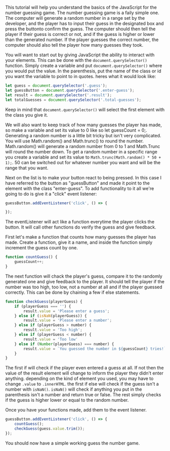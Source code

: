 This tutorial will help you understand the basics of the JavaScript for the number guessing game. The number guessing game is a faily simple one. The computer will generate a random number in a range set by the developer, and the player has to input their guess in the designated box and press the buttonto confirm the guess. The computer should then tell the player if their guess is correct or not, and if the guess is higher or lower than the generated number. If the player guesses the correct number, the computer should also tell the player how many guesses they took.

You will want to start out by giving JavaScript the ability to interact with your elements. This can be done with the ```document.querySelector()``` function. Simply create a variable and put ```document.querySelector()``` where you would put the value. In the parenthesis, put the name of the class or id you want the variable to point to in quotes. heres what it would look like:

```js
let guess = document.querySelector('.guess');
let guessButton = document.querySelector('.enter-guess');
let result = document.querySelector('.result');
let totalGuesses = document.querySelector('.total-guesses');
```
Keep in mind that ```document.querySelector()``` will select the first element with the class you give it. 

We will also want to keep track of how many guesses the player has made, so make a variable and set its value to 0 like so let guessCount = 0;. Generating a random number is a little bit tricky but isn't very complicated. You will use Math.random() and Math.trunc() to round the number. Math.random() will generate a random number from 0 to 1 and Math.Trunc will round the number down. To get a random number in a specific range you create a variable and set its value to ```Math.trunc(Math.random() * 50 + 1);```. 50 can be switched out for whatever number you want and will be the range that you want.

Next on the list is to make your button react to being pressed. In this case I have referred to the button as "guessButton" and made it point to the element with the class "enter-guess". To add functionality to it all we're going to do is give it a "click" event listener:

```js
guessButton.addEventListener('click', () => {

});
```
The eventListener will act like a function everytime the player clicks the button. It will call other functions do verify the guess and give feedback.

First let's make a function that counts how many guesses the player has made. Create a function, give it a name, and inside the function simply increment the guess count by one.

```js
function countGuess() {
    guessCount++;
}
```
The next function will chack the player's guess, compare it to the randomly generated one and give feedback to the player. It should tell the player if the number was too high, too low, not a number at all and if the player guessed correctly. This can be done by chaining a few if else statements.

```js
function checkGuess(playerGuess) {
    if (playerGuess === '') {
        result.value = 'Please enter a guess';
    } else if (isNaN(playerGuess)) {
        result.value = 'Please enter a number';
    } else if (playerGuess > number) {
        result.value = 'Too high';
    } else if (playerGuess < number) {
        result.value = 'Too low'
    } else if (Number(playerGuess) === number) {
        result.value = `You guessed the number in ${guessCount} tries!`;
    }
}
```
The first if will check if the player even entered a guess at all. If not then the value of the result element will change to inform the player they didn't enter anything. depending on the kind of element you used, you may have to change ```.value``` to ```.innerHTML```. the first if else will check if the guess isn't a number with ```isNaN()```. ```isNaN()``` will check if anything you put in the parenthesis isn't a number and return true or false. The rest simply checks if the guess is higher lower or equal to the random number.

Once you have your functions made, add them to the event listener.
```js
guessButton.addEventListener('click', () => {
    countGuess();
    checkGuess(guess.value.trim());
});
```
You should now have a simple working guess the number game.

